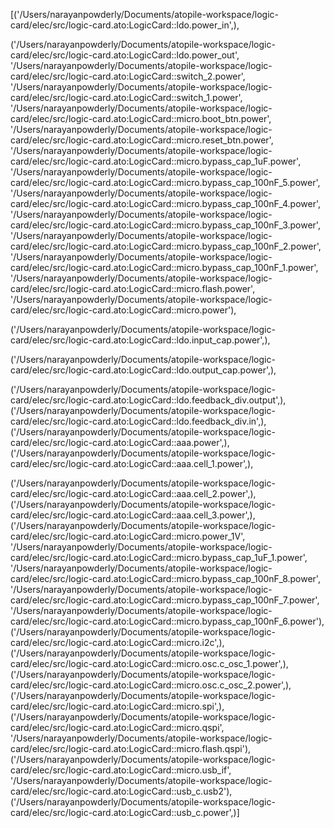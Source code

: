 [('/Users/narayanpowderly/Documents/atopile-workspace/logic-card/elec/src/logic-card.ato:LogicCard::ldo.power_in',),

 ('/Users/narayanpowderly/Documents/atopile-workspace/logic-card/elec/src/logic-card.ato:LogicCard::ldo.power_out',
  '/Users/narayanpowderly/Documents/atopile-workspace/logic-card/elec/src/logic-card.ato:LogicCard::switch_2.power',
  '/Users/narayanpowderly/Documents/atopile-workspace/logic-card/elec/src/logic-card.ato:LogicCard::switch_1.power',
  '/Users/narayanpowderly/Documents/atopile-workspace/logic-card/elec/src/logic-card.ato:LogicCard::micro.boot_btn.power',
  '/Users/narayanpowderly/Documents/atopile-workspace/logic-card/elec/src/logic-card.ato:LogicCard::micro.reset_btn.power',
  '/Users/narayanpowderly/Documents/atopile-workspace/logic-card/elec/src/logic-card.ato:LogicCard::micro.bypass_cap_1uF.power',
  '/Users/narayanpowderly/Documents/atopile-workspace/logic-card/elec/src/logic-card.ato:LogicCard::micro.bypass_cap_100nF_5.power',
  '/Users/narayanpowderly/Documents/atopile-workspace/logic-card/elec/src/logic-card.ato:LogicCard::micro.bypass_cap_100nF_4.power',
  '/Users/narayanpowderly/Documents/atopile-workspace/logic-card/elec/src/logic-card.ato:LogicCard::micro.bypass_cap_100nF_3.power',
  '/Users/narayanpowderly/Documents/atopile-workspace/logic-card/elec/src/logic-card.ato:LogicCard::micro.bypass_cap_100nF_2.power',
  '/Users/narayanpowderly/Documents/atopile-workspace/logic-card/elec/src/logic-card.ato:LogicCard::micro.bypass_cap_100nF_1.power',
  '/Users/narayanpowderly/Documents/atopile-workspace/logic-card/elec/src/logic-card.ato:LogicCard::micro.flash.power',
  '/Users/narayanpowderly/Documents/atopile-workspace/logic-card/elec/src/logic-card.ato:LogicCard::micro.power'),

 ('/Users/narayanpowderly/Documents/atopile-workspace/logic-card/elec/src/logic-card.ato:LogicCard::ldo.input_cap.power',),

 ('/Users/narayanpowderly/Documents/atopile-workspace/logic-card/elec/src/logic-card.ato:LogicCard::ldo.output_cap.power',),

 ('/Users/narayanpowderly/Documents/atopile-workspace/logic-card/elec/src/logic-card.ato:LogicCard::ldo.feedback_div.output',),
 ('/Users/narayanpowderly/Documents/atopile-workspace/logic-card/elec/src/logic-card.ato:LogicCard::ldo.feedback_div.in',),
 ('/Users/narayanpowderly/Documents/atopile-workspace/logic-card/elec/src/logic-card.ato:LogicCard::aaa.power',),
 ('/Users/narayanpowderly/Documents/atopile-workspace/logic-card/elec/src/logic-card.ato:LogicCard::aaa.cell_1.power',),
 
 ('/Users/narayanpowderly/Documents/atopile-workspace/logic-card/elec/src/logic-card.ato:LogicCard::aaa.cell_2.power',),
 ('/Users/narayanpowderly/Documents/atopile-workspace/logic-card/elec/src/logic-card.ato:LogicCard::aaa.cell_3.power',),
 ('/Users/narayanpowderly/Documents/atopile-workspace/logic-card/elec/src/logic-card.ato:LogicCard::micro.power_1V',
  '/Users/narayanpowderly/Documents/atopile-workspace/logic-card/elec/src/logic-card.ato:LogicCard::micro.bypass_cap_1uF_1.power',
  '/Users/narayanpowderly/Documents/atopile-workspace/logic-card/elec/src/logic-card.ato:LogicCard::micro.bypass_cap_100nF_8.power',
  '/Users/narayanpowderly/Documents/atopile-workspace/logic-card/elec/src/logic-card.ato:LogicCard::micro.bypass_cap_100nF_7.power',
  '/Users/narayanpowderly/Documents/atopile-workspace/logic-card/elec/src/logic-card.ato:LogicCard::micro.bypass_cap_100nF_6.power'),
 ('/Users/narayanpowderly/Documents/atopile-workspace/logic-card/elec/src/logic-card.ato:LogicCard::micro.i2c',),
 ('/Users/narayanpowderly/Documents/atopile-workspace/logic-card/elec/src/logic-card.ato:LogicCard::micro.osc.c_osc_1.power',),
 ('/Users/narayanpowderly/Documents/atopile-workspace/logic-card/elec/src/logic-card.ato:LogicCard::micro.osc.c_osc_2.power',),
 ('/Users/narayanpowderly/Documents/atopile-workspace/logic-card/elec/src/logic-card.ato:LogicCard::micro.spi',),
 ('/Users/narayanpowderly/Documents/atopile-workspace/logic-card/elec/src/logic-card.ato:LogicCard::micro.qspi',
  '/Users/narayanpowderly/Documents/atopile-workspace/logic-card/elec/src/logic-card.ato:LogicCard::micro.flash.qspi'),
 ('/Users/narayanpowderly/Documents/atopile-workspace/logic-card/elec/src/logic-card.ato:LogicCard::micro.usb_if',
  '/Users/narayanpowderly/Documents/atopile-workspace/logic-card/elec/src/logic-card.ato:LogicCard::usb_c.usb2'),
 ('/Users/narayanpowderly/Documents/atopile-workspace/logic-card/elec/src/logic-card.ato:LogicCard::usb_c.power',)]